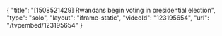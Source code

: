 {
    "title": "[1508521429] Rwandans begin voting in presidential election",
    "type": "solo",
    "layout": "iframe-static",
    "videoId": "123195654",
    "url": "\/tvpembed\/123195654"
}
